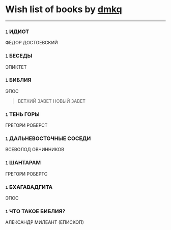 # Wish list of books by [dmkq](https://www.facebook.com/app_scoped_user_id/1427317190926206/)
---

### `1` ИДИОТ
ФЁДОР ДОСТОЕВСКИЙ

### `1` БЕСЕДЫ
ЭПИКТЕТ

### `1` БИБЛИЯ
ЭПОС
> ВЕТХИЙ ЗАВЕТ
> НОВЫЙ ЗАВЕТ

### `1` ТЕНЬ ГОРЫ
ГРЕГОРИ РОБЕРСТ

### `1` ДАЛЬНЕВОСТОЧНЫЕ СОСЕДИ
ВСЕВОЛОД ОВЧИННИКОВ

### `1` ШАНТАРАМ
ГРЕГОРИ РОБЕРТС

### `1` БХАГАВАДГИТА
ЭПОС

### `1` ЧТО ТАКОЕ БИБЛИЯ?
АЛЕКСАНДР МИЛЕАНТ (ЕПИСКОП)

